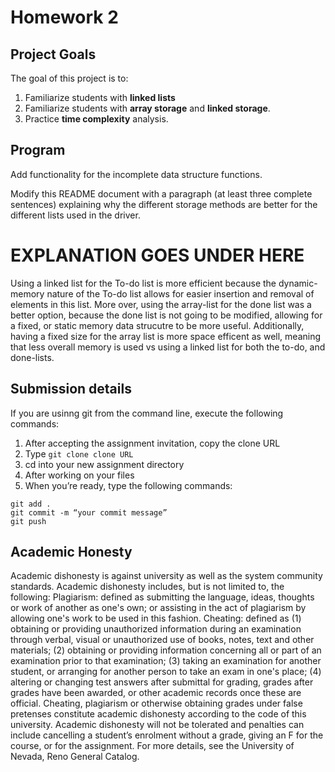 # Homework 2

## Project Goals
The goal of this project is to:
1.	Familiarize students with **linked lists**
2.  Familiarize students with **array storage** and **linked storage**.
3.  Practice **time complexity** analysis.

## Program
Add functionality for the incomplete data structure functions.  

Modify this README document with a paragraph (at least three complete sentences) explaining why the different storage methods are better for the different lists used in the driver.
# EXPLANATION GOES UNDER HERE 
Using a linked list for the To-do list is more efficient because the dynamic-memory nature of the To-do list allows for easier insertion and removal of elements in this list. More over, using the array-list for the done list was a better option, because the done list is not going to be modified, allowing for a fixed, or static memory data strucutre to be more useful. Additionally, having a fixed size for the array list is more space efficent as well, meaning that less overall memory is used vs using a linked list for both the to-do, and done-lists.
## Submission details
If you are usinng git from the command line, execute the following commands:
1.	After accepting the assignment invitation, copy the clone URL
2.	Type 
```git clone clone URL```
3.	cd into your new assignment directory
4.	After working on your files
5.	When you’re ready, type the following commands: 
```
git add .
git commit -m “your commit message”
git push
```
## Academic Honesty
Academic dishonesty is against university as well as the system community standards. Academic dishonesty includes, but is not limited to, the following:
Plagiarism: defined as submitting the language, ideas, thoughts or work of another as one's own; or assisting in the act of plagiarism by allowing one's work to be used in this fashion.
Cheating: defined as (1) obtaining or providing unauthorized information during an examination through verbal, visual or unauthorized use of books, notes, text and other materials; (2) obtaining or providing information concerning all or part of an examination prior to that examination; (3) taking an examination for another student, or arranging for another person to take an exam in one's place; (4) altering or changing test answers after submittal for grading, grades after grades have been awarded, or other academic records once these are official.
Cheating, plagiarism or otherwise obtaining grades under false pretenses constitute academic
dishonesty according to the code of this university. Academic dishonesty will not be tolerated and
penalties can include cancelling a student’s enrolment without a grade, giving an F for the course, or for the assignment. For more details, see the University of Nevada, Reno General Catalog.
